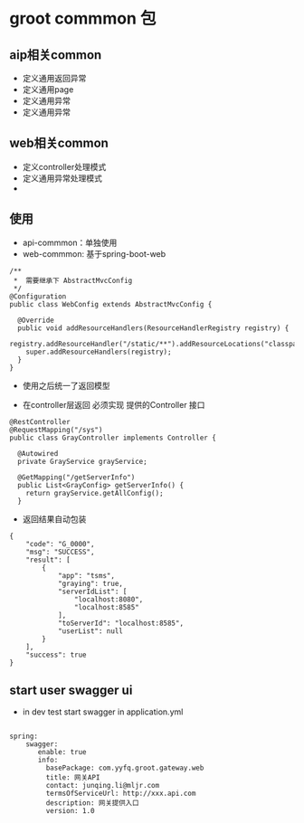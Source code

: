 # groot commmon 包

## aip相关common
* 定义通用返回异常
* 定义通用page
* 定义通用异常
* 定义通用异常


## web相关common
* 定义controller处理模式
* 定义通用异常处理模式
* 


## 使用
* api-commmon：单独使用
* web-commmon: 基于spring-boot-web

```
/**
 *  需要继承下 AbstractMvcConfig
 */
@Configuration
public class WebConfig extends AbstractMvcConfig {

  @Override
  public void addResourceHandlers(ResourceHandlerRegistry registry) {
    registry.addResourceHandler("/static/**").addResourceLocations("classpath:/static/");
    super.addResourceHandlers(registry);
  }
}
```

* 使用之后统一了返回模型

* 在controller层返回 必须实现 提供的Controller 接口

```
@RestController
@RequestMapping("/sys")
public class GrayController implements Controller {

  @Autowired
  private GrayService grayService;

  @GetMapping("/getServerInfo")
  public List<GrayConfig> getServerInfo() {
    return grayService.getAllConfig();
  }
```

* 返回结果自动包装

```
{
    "code": "G_0000", 
    "msg": "SUCCESS", 
    "result": [
        {
            "app": "tsms", 
            "graying": true, 
            "serverIdList": [
                "localhost:8080", 
                "localhost:8585"
            ], 
            "toServerId": "localhost:8585", 
            "userList": null
        }
    ], 
    "success": true
}

```

## start user swagger ui
* in dev test start swagger in application.yml

```

spring:
    swagger:
       enable: true
       info:
         basePackage: com.yyfq.groot.gateway.web
         title: 网关API
         contact: junqing.li@mljr.com
         termsOfServiceUrl: http://xxx.api.com
         description: 网关提供入口
         version: 1.0

```

